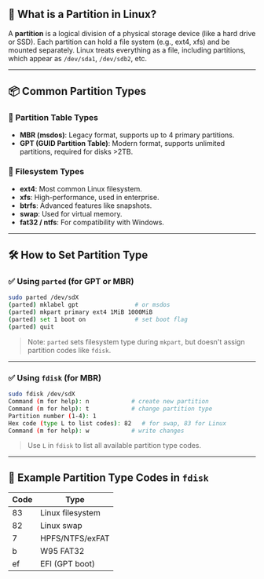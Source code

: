 ## 🧭 What is a Partition in Linux?

A **partition** is a logical division of a physical storage device (like a hard drive or SSD). Each partition can hold a file system (e.g., ext4, xfs) and be mounted separately. Linux treats everything as a file, including partitions, which appear as `/dev/sda1`, `/dev/sdb2`, etc.

---

## 📦 Common Partition Types

### 🔹 Partition Table Types
- **MBR (msdos)**: Legacy format, supports up to 4 primary partitions.
- **GPT (GUID Partition Table)**: Modern format, supports unlimited partitions, required for disks >2TB.

### 🔹 Filesystem Types
- **ext4**: Most common Linux filesystem.
- **xfs**: High-performance, used in enterprise.
- **btrfs**: Advanced features like snapshots.
- **swap**: Used for virtual memory.
- **fat32 / ntfs**: For compatibility with Windows.

---

## 🛠 How to Set Partition Type

### ✅ Using `parted` (for GPT or MBR)

```bash
sudo parted /dev/sdX
(parted) mklabel gpt                # or msdos
(parted) mkpart primary ext4 1MiB 1000MiB
(parted) set 1 boot on              # set boot flag
(parted) quit
```

> Note: `parted` sets filesystem type during `mkpart`, but doesn't assign partition codes like `fdisk`.

---

### ✅ Using `fdisk` (for MBR)

```bash
sudo fdisk /dev/sdX
Command (m for help): n            # create new partition
Command (m for help): t            # change partition type
Partition number (1-4): 1
Hex code (type L to list codes): 82   # for swap, 83 for Linux
Command (m for help): w            # write changes
```

> Use `L` in `fdisk` to list all available partition type codes.

---

## 🧪 Example Partition Type Codes in `fdisk`

| Code | Type              |
|------|-------------------|
| 83   | Linux filesystem  |
| 82   | Linux swap        |
| 7    | HPFS/NTFS/exFAT   |
| b    | W95 FAT32         |
| ef   | EFI (GPT boot)    |
